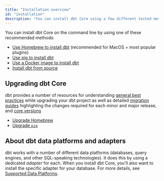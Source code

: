 ```yaml
---
title: "Installation overview"
id: "installation"
description: "You can install dbt Core using a few different tested methods."
---
```


You can install dbt Core on the command line by using one of these recommended methods:

- [Use Homebrew to install dbt](/docs/get-started/homebrew-install) (recommended for MacOS + most popular plugins)
- [Use pip to install dbt](/docs/get-started/pip-install)
- [Use a Docker image to install dbt](/docs/get-started/docker-install)
- [Install dbt from source](/docs/get-started/source-install)

## Upgrading dbt Core

dbt provides a number of resources for understanding [general best practices](/blog/upgrade-dbt-without-fear) while upgrading your dbt project as well as detailed [migration guides](/guides/migration/versions/upgrading-to-v1.4) highlighting the changes required for each minor and major release, and [core versions](/docs/dbt-versions/core)

- [Upgrade Homebrew](/docs/get-started/homebrew-install#upgrading-dbt-and-your-adapter)
- [Upgrade `pip`](/docs/get-started/pip-install#change-dbt-core-versions)


## About dbt data platforms and adapters

dbt works with a number of different data platforms (databases, query engines, and other SQL-speaking technologies). It does this by using a dedicated _adapter_ for each. When you install dbt Core, you'll also want to install the specific adapter for your database. For more details, see [Supported Data Platforms](supported-data-platforms).
